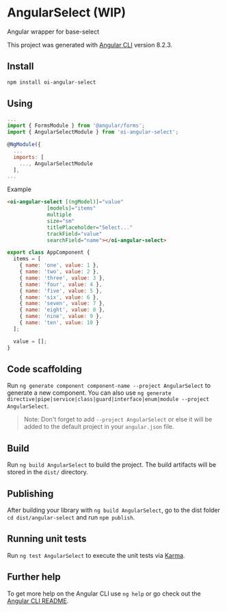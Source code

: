 # AngularSelect (WIP)
Angular wrapper for base-select

This project was generated with [Angular CLI](https://github.com/angular/angular-cli) version 8.2.3.

## Install
```sh
npm install oi-angular-select
```

## Using
```js
...
import { FormsModule } from '@angular/forms';
import { AngularSelectModule } from 'oi-angular-select';

@NgModule({
  ...
  imports: [
    ..., AngularSelectModule
  ],
...
```

Example
```html
<oi-angular-select [(ngModel)]="value"
             [models]="items"
             multiple
             size="sm"
             titlePlaceholder="Select..."
             trackField="value"
             searchField="name"></oi-angular-select>
```

```js
export class AppComponent {
  items = [
    { name: 'one', value: 1 },
    { name: 'two', value: 2 },
    { name: 'three', value: 3 },
    { name: 'four', value: 4 },
    { name: 'five', value: 5 },
    { name: 'six', value: 6 },
    { name: 'seven', value: 7 },
    { name: 'eight', value: 8 },
    { name: 'nine', value: 9 },
    { name: 'ten', value: 10 }
  ];

  value = [];
}
```

## Code scaffolding

Run `ng generate component component-name --project AngularSelect` to generate a new component. You can also use `ng generate directive|pipe|service|class|guard|interface|enum|module --project AngularSelect`.
> Note: Don't forget to add `--project AngularSelect` or else it will be added to the default project in your `angular.json` file. 

## Build

Run `ng build AngularSelect` to build the project. The build artifacts will be stored in the `dist/` directory.

## Publishing

After building your library with `ng build AngularSelect`, go to the dist folder `cd dist/angular-select` and run `npm publish`.

## Running unit tests

Run `ng test AngularSelect` to execute the unit tests via [Karma](https://karma-runner.github.io).

## Further help

To get more help on the Angular CLI use `ng help` or go check out the [Angular CLI README](https://github.com/angular/angular-cli/blob/master/README.md).
